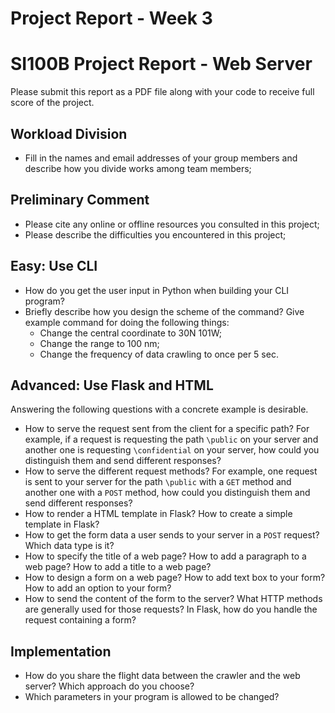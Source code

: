 # Project Report - Week 3

# SI100B Project Report - Web Server

Please submit this report as a PDF file along with your code to receive full score of the project. 

## Workload Division

- Fill in the names and email addresses of your group members and describe how you divide works among team members;

## Preliminary Comment

- Please cite any online or offline resources you consulted in this project;
- Please describe the difficulties you encountered in this project;

## Easy: Use CLI

- How do you get the user input in Python when building your CLI program?
- Briefly describe how you design the scheme of the command? Give example command for doing the following things:
    - Change the central coordinate to 30N 101W;
    - Change the range to 100 nm;
    - Change the frequency of data crawling to once per 5 sec.

## Advanced: Use Flask and HTML

Answering the following questions with a concrete example is desirable.

- How to serve the request sent from the client for a specific path? For example, if a request is requesting the path `\public` on your server and another one is requesting `\confidential` on your server, how could you distinguish them and send different responses?
- How to serve the different request methods? For example, one request is sent to your server for the path `\public` with a `GET` method and another one with a `POST` method, how could you distinguish them and send different responses?
- How to render a HTML template in Flask? How to create a simple template in Flask?
- How to get the form data a user sends to your server in a `POST` request? Which data type is it?
- How to specify the title of a web page? How to add a paragraph to a web page? How to add a title to a web page?
- How to design a form on a web page? How to add text box to your form? How to add an option to your form?
- How to send the content of the form to the server? What HTTP methods are generally used for those requests? In Flask, how do you handle the request containing a form?

## Implementation

- How do you share the flight data between the crawler and the web server? Which approach do you choose?
- Which parameters in your program is allowed to be changed?

